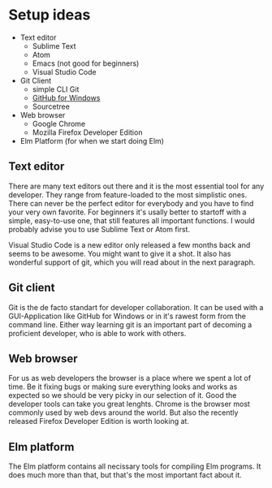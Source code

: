 # Setup ideas

- Text editor
  - Sublime Text
  - Atom
  - Emacs (not good for beginners)
  - Visual Studio Code 
- Git Client
  - simple CLI Git
  - [GitHub for Windows](https://desktop.github.com/) 
  - Sourcetree
- Web browser
  - Google Chrome
  - Mozilla Firefox Developer Edition
- Elm Platform (for when we start doing Elm)

## Text editor
There are many text editors out there and it is the most essential tool for any developer. They range from feature-loaded to the most simplistic ones. There can never be the perfect editor for everybody and you have to find your very own favorite. For beginners it's usally better to startoff with a simple, easy-to-use one, that still features all important functions. I would probably advise you to use Sublime Text or Atom first.

Visual Studio Code is a new editor only released a few months back and seems to be awesome. You might want to give it a shot. It also has wonderful support of git, which you will read about in the next paragraph.

## Git client
Git is the de facto standart for developer collaboration. It can be used with a GUI-Application like GitHub for Windows or in it's rawest form from the command line. Either way learning git is an important part of decoming a proficient developer, who is able to work with others.

## Web browser
For us as web developers the browser is a place where we spent a lot of time. Be it fixing bugs or making sure everything looks and works as expected so we should be very picky in our selection of it. Good the developer tools can take you great lenghts. Chrome is the browser most commonly used by web devs around the world. But also the recently released Firefox Developer Edition is worth looking at.

## Elm platform
The Elm platform contains all necissary tools for compiling Elm programs. It does much more than that, but that's the most important fact about it. 